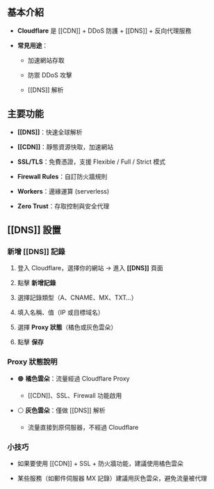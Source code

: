 ## 基本介紹

- **Cloudflare** 是 [[CDN]] + DDoS 防護 + [[DNS]] + 反向代理服務
    
- **常見用途**：
    
    - 加速網站存取
        
    - 防禦 DDoS 攻擊
        
    - [[DNS]] 解析
        

## 主要功能

- **[[DNS]]**：快速全球解析
    
- **[[CDN]]**：靜態資源快取，加速網站
    
- **SSL/TLS**：免費憑證，支援 Flexible / Full / Strict 模式
    
- **Firewall Rules**：自訂防火牆規則
    
- **Workers**：邊緣運算 (serverless)
    
- **Zero Trust**：存取控制與安全代理
    

## [[DNS]] 設置

### 新增 [[DNS]] 記錄

1. 登入 Cloudflare，選擇你的網站 → 進入 **[[DNS]]** 頁面
    
2. 點擊 **新增記錄**
    
3. 選擇記錄類型（A、CNAME、MX、TXT…）
    
4. 填入名稱、值（IP 或目標域名）
    
5. 選擇 **Proxy 狀態**（橘色或灰色雲朵）
    
6. 點擊 **保存**

### Proxy 狀態說明

- 🟠 **橘色雲朵**：流量經過 Cloudflare Proxy
    
    - [[CDN]]、SSL、Firewall 功能啟用
        
- ⚪ **灰色雲朵**：僅做 [[DNS]] 解析
    
    - 流量直接到原伺服器，不經過 Cloudflare
        

### 小技巧

- 如果要使用 [[CDN]] + SSL + 防火牆功能，建議使用橘色雲朵
    
- 某些服務（如郵件伺服器 MX 記錄）建議用灰色雲朵，避免流量被代理